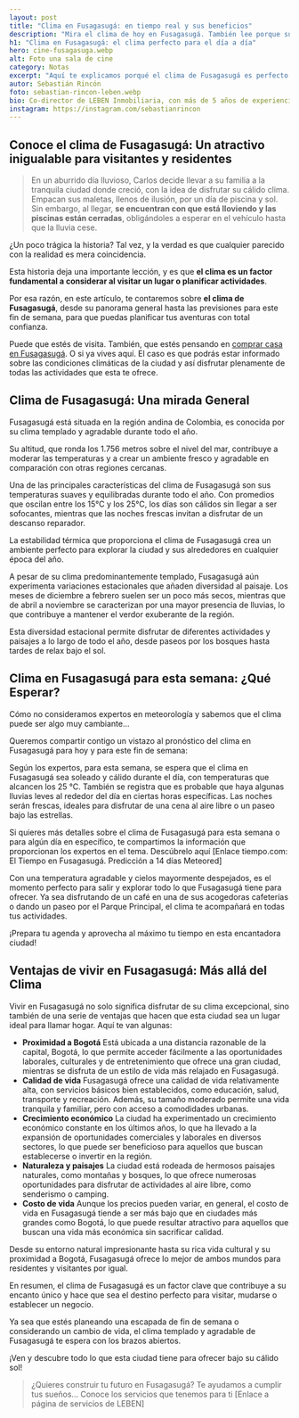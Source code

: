 ```yaml
---
layout: post
title: "Clima en Fusagasugá: en tiempo real y sus beneficios"
description: "Mira el clima de hoy en Fusagasugá. También lee porque su clima es tan agradable y todas las ventajas que tiene para quienes buscan vivir aquí"
h1: "Clima en Fusagasugá: el clima perfecto para el día a día"
hero: cine-fusagasuga.webp
alt: Foto una sala de cine
category: Notas
excerpt: "Aquí te explicamos porqué el clima de Fusagasugá es perfecto. Léelo."
autor: Sebastián Rincón
foto: sebastian-rincon-leben.webp
bio: Co-director de LEBEN Inmobiliaria, con más de 5 años de experiencia en el mercado de propiedades de Fusagasugá. Disfruta compartiendo lo que lo enamora de vivir en esta floreciente ciudad.
instagram: https://instagram.com/sebastianrincon
---
```

## Conoce el clima de Fusagasugá: Un atractivo inigualable para visitantes y residentes

>En un aburrido día lluvioso, Carlos decide llevar a su familia a la tranquila ciudad donde creció, con la idea de disfrutar su cálido clima. Empacan sus maletas, llenos de ilusión, por un día de piscina y sol. Sin embargo, al llegar, **se encuentran con que está lloviendo y las piscinas están cerradas**, obligándoles a esperar en el vehículo hasta que la lluvia cese.

¿Un poco trágica la historia? Tal vez, y la verdad es que cualquier parecido con la realidad es mera coincidencia.

Esta historia deja una importante lección, y es que **el clima es un factor fundamental a considerar al visitar un lugar o planificar actividades**.

Por esa razón, en este artículo, te contaremos sobre **el clima de Fusagasugá**, desde su panorama general hasta las previsiones para este fin de semana, para que puedas planificar tus aventuras con total confianza.

Puede que estés de visita. También, que estés pensando en [comprar casa en Fusagasugá]({{'ventas'|relative_url}}). O si ya vives aquí. El caso es que podrás estar informado sobre las condiciones climáticas de la ciudad y así disfrutar plenamente de todas las actividades que esta te ofrece.

## Clima de Fusagasugá: Una mirada General

Fusagasugá está situada en la región andina de Colombia, es conocida por su clima templado y agradable durante todo el año.

Su altitud, que ronda los 1.756 metros sobre el nivel del mar, contribuye a moderar las temperaturas y a crear un ambiente fresco y agradable en comparación con otras regiones cercanas.

Una de las principales características del clima de Fusagasugá son sus temperaturas suaves y equilibradas durante todo el año. Con promedios que oscilan entre los 15°C y los 25°C, los días son cálidos sin llegar a ser sofocantes, mientras que las noches frescas invitan a disfrutar de un descanso reparador.

La estabilidad térmica que proporciona el clima de Fusagasugá crea un ambiente perfecto para explorar la ciudad y sus alrededores en cualquier época del año.

A pesar de su clima predominantemente templado, Fusagasugá aún experimenta variaciones estacionales que añaden diversidad al paisaje. Los meses de diciembre a febrero suelen ser un poco más secos, mientras que de abril a noviembre se caracterizan por una mayor presencia de lluvias, lo que contribuye a mantener el verdor exuberante de la región.

Esta diversidad estacional permite disfrutar de diferentes actividades y paisajes a lo largo de todo el año, desde paseos por los bosques hasta tardes de relax bajo el sol.

## Clima en Fusagasugá para esta semana: ¿Qué Esperar?

Cómo no consideramos expertos en meteorología y sabemos que el clima puede ser algo muy cambiante...

Queremos compartir contigo un vistazo al pronóstico del clima en Fusagasugá para hoy y para este fin de semana:

Según los expertos, para esta semana, se espera que el clima en Fusagasugá sea soleado y cálido durante el día, con temperaturas que alcancen los 25 °C. También se registra que es probable que haya algunas lluvias leves al rededor del día en ciertas horas específicas. Las noches serán frescas, ideales para disfrutar de una cena al aire libre o un paseo bajo las estrellas.

Si quieres más detalles sobre el clima de Fusagasugá para esta semana o para algún día en específico, te compartimos la información que proporcionan los expertos en el tema. Descúbrelo aquí [Enlace tiempo.com: El Tiempo en Fusagasugá. Predicción a 14 días Meteored]

Con una temperatura agradable y cielos mayormente despejados, es el momento perfecto para salir y explorar todo lo que Fusagasugá tiene para ofrecer. Ya sea disfrutando de un café en una de sus acogedoras cafeterías o dando un paseo por el Parque Principal, el clima te acompañará en todas tus actividades.

¡Prepara tu agenda y aprovecha al máximo tu tiempo en esta encantadora ciudad!

## Ventajas de vivir en Fusagasugá: Más allá del Clima

Vivir en Fusagasugá no solo significa disfrutar de su clima excepcional, sino también de una serie de ventajas que hacen que esta ciudad sea un lugar ideal para llamar hogar. Aquí te van algunas:

- **Proximidad a Bogotá** Está ubicada a una distancia razonable de la capital, Bogotá, lo que permite acceder fácilmente a las oportunidades laborales, culturales y de entretenimiento que ofrece una gran ciudad, mientras se disfruta de un estilo de vida más relajado en Fusagasugá.
- **Calidad de vida** Fusagasugá ofrece una calidad de vida relativamente alta, con servicios básicos bien establecidos, como educación, salud, transporte y recreación. Además, su tamaño moderado permite una vida tranquila y familiar, pero con acceso a comodidades urbanas.
- **Crecimiento económico** La ciudad ha experimentado un crecimiento económico constante en los últimos años, lo que ha llevado a la expansión de oportunidades comerciales y laborales en diversos sectores, lo que puede ser beneficioso para aquellos que buscan establecerse o invertir en la región.
- **Naturaleza y paisajes** La ciudad está rodeada de hermosos paisajes naturales, como montañas y bosques, lo que ofrece numerosas oportunidades para disfrutar de actividades al aire libre, como senderismo o camping.
- **Costo de vida** Aunque los precios pueden variar, en general, el costo de vida en Fusagasugá tiende a ser más bajo que en ciudades más grandes como Bogotá, lo que puede resultar atractivo para aquellos que buscan una vida más económica sin sacrificar calidad.

Desde su entorno natural impresionante hasta su rica vida cultural y su proximidad a Bogotá, Fusagasugá ofrece lo mejor de ambos mundos para residentes y visitantes por igual.

En resumen, el clima de Fusagasugá es un factor clave que contribuye a su encanto único y hace que sea el destino perfecto para visitar, mudarse o establecer un negocio.

Ya sea que estés planeando una escapada de fin de semana o considerando un cambio de vida, el clima templado y agradable de Fusagasugá te espera con los brazos abiertos.

¡Ven y descubre todo lo que esta ciudad tiene para ofrecer bajo su cálido sol!

> ¿Quieres construir tu futuro en Fusagasugá? Te ayudamos a cumplir tus sueños... Conoce los servicios que tenemos para ti [Enlace a página de servicios de LEBEN]